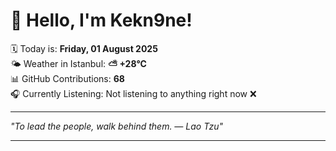 # 👋 Hello, I'm Kekn9ne!

🗓️ Today is: **Friday, 01 August 2025**  
🌤️ Weather in Istanbul: **⛅️  +28°C**  
📊 GitHub Contributions: **68**  
🎧 Currently Listening: Not listening to anything right now ❌

---

_"To lead the people, walk behind them. — *Lao Tzu*"_

---
